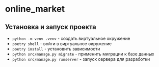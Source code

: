 # online_market

## Установка и запуск проекта

- `python -m venv .venv` - создать виртуальное окружение
- `poetry shell` - войти в виртуальное окружение
- `poetry install` - установить зависимости
- `python src/manage.py migrate` - применить миграции к базе данных
- `python src/manage.py runserver` - запуск сервера для разработки